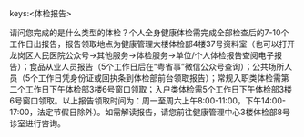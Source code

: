 keys:<体检报告>

请问您完成的是什么类型的体检？个人全身健康体检需完成全部检查后的7-10个工作日出报告，报告领取地点为健康管理大楼体检部4楼37号资料室（也可以打开龙岗区人民医院公众号→其他服务→体检服务→单位/个人体检报告查阅电子报告）；食品从业人员报告（5个工作日后在“粤省事”微信公众号查询）；公共场所人员（5个工作日凭身份证或回执条到体检部前台领取报告）；常规入职类体检需第二个工作日下午体检部3楼6号窗口领取；入户类体检需5个工作日下午体检部3楼6号窗口领取。以上报告领取时间为：周一至周六上午8:00-11:00，下午14:00-17:00，法定节假日除外）。如需解读报告，请您前往健康管理中心3楼体检部8号诊室进行咨询。